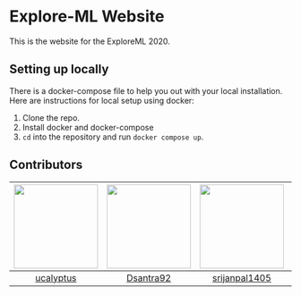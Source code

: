 # Explore-ML Website

This is the website for the ExploreML 2020.

## Setting up locally
There is a docker-compose file to help you out with your local installation. Here are instructions for local setup using docker:
1. Clone the repo.
2. Install docker and docker-compose
3. `cd` into the repository and run `docker compose up`.

## Contributors 

| <img src="https://avatars.githubusercontent.com/u/36279638?v=4" width=150>| <img src="https://avatars.githubusercontent.com/u/55111154?v=4" width=150>| <img src="https://avatars.githubusercontent.com/u/79600140?v=4" width=150>| <img src="https://avatars.githubusercontent.com/u/20686433?v=4" width=150>|
|:-----:|:--------:|:--------:|:-------:|
| [ucalyptus](https://github.com/ucalyptus)   |   [Dsantra92](https://github.com/Dsantra92)    | [srijanpal1405](https://github.com/srijanpal1405)       | [shivishbrahma](https://github.com/shivishbrahma)      |